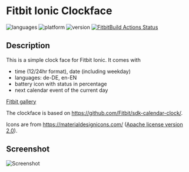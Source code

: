 # Fitbit Ionic Clockface

![languages](https://img.shields.io/badge/languages-JavaScript%20|%20CSS-blue)
![platform](https://img.shields.io/badge/platform-Fitbit%20Ionic-silver)
![version](https://img.shields.io/badge/version-%201.1.1-green)
[![FitbitBuild Actions Status](https://github.com/smirko-dev/fitbit-clockface/workflows/FitbitBuild/badge.svg)](https://github.com/smirko-dev/fitbit-clockface/actions)

## Description

This is a simple clock face for Fitbit Ionic.
It comes with
- time (12/24hr format), date (including weekday)
- languages: de-DE, en-EN
- battery icon with status in percentage
- next calendar event of the current day

[Fitbit gallery](https://gallery.fitbit.com/details/ae441b73-2660-407f-b796-a98d1d0583a0)

The clockface is based on https://github.com/Fitbit/sdk-calendar-clock/.

Icons are from https://materialdesignicons.com/ ([Apache license version 2.0](https://www.apache.org/licenses/LICENSE-2.0.html)). 
## Screenshot


![Screenshot](screenshot.png)
